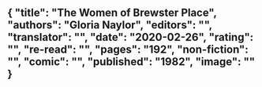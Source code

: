 {
 "title": "The Women of Brewster Place",
 "authors": "Gloria Naylor",
 "editors": "",
 "translator": "",
 "date": "2020-02-26",
 "rating": "",
 "re-read": "",
 "pages": "192",
 "non-fiction": "",
 "comic": "",
 "published": "1982",
 "image": ""
}
---

